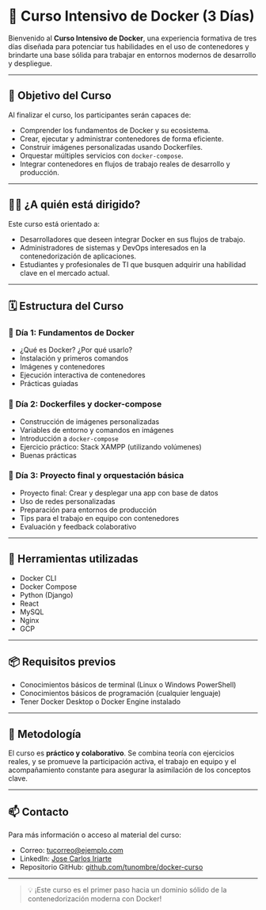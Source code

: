 # 🐳 Curso Intensivo de Docker (3 Días)

Bienvenido al **Curso Intensivo de Docker**, una experiencia formativa de tres días diseñada para potenciar tus habilidades en el uso de contenedores y brindarte una base sólida para trabajar en entornos modernos de desarrollo y despliegue.

---

## 🎯 Objetivo del Curso

Al finalizar el curso, los participantes serán capaces de:

- Comprender los fundamentos de Docker y su ecosistema.
- Crear, ejecutar y administrar contenedores de forma eficiente.
- Construir imágenes personalizadas usando Dockerfiles.
- Orquestar múltiples servicios con `docker-compose`.
- Integrar contenedores en flujos de trabajo reales de desarrollo y producción.

---

## 🧑‍💻 ¿A quién está dirigido?

Este curso está orientado a:

- Desarrolladores que deseen integrar Docker en sus flujos de trabajo.
- Administradores de sistemas y DevOps interesados en la contenedorización de aplicaciones.
- Estudiantes y profesionales de TI que busquen adquirir una habilidad clave en el mercado actual.

---

## 🗓️ Estructura del Curso

### 🔹 **Día 1: Fundamentos de Docker**
- ¿Qué es Docker? ¿Por qué usarlo?
- Instalación y primeros comandos
- Imágenes y contenedores
- Ejecución interactiva de contenedores
- Prácticas guiadas

### 🔹 **Día 2: Dockerfiles y docker-compose**
- Construcción de imágenes personalizadas
- Variables de entorno y comandos en imágenes
- Introducción a `docker-compose`
- Ejercicio práctico: Stack XAMPP (utilizando volúmenes)
- Buenas prácticas

### 🔹 **Día 3: Proyecto final y orquestación básica**
- Proyecto final: Crear y desplegar una app con base de datos
- Uso de redes personalizadas
- Preparación para entornos de producción
- Tips para el trabajo en equipo con contenedores
- Evaluación y feedback colaborativo

---

## 🧰 Herramientas utilizadas

- Docker CLI
- Docker Compose
- Python (Django)
- React
- MySQL
- Nginx
- GCP

---

## 📦 Requisitos previos

- Conocimientos básicos de terminal (Linux o Windows PowerShell)
- Conocimientos básicos de programación (cualquier lenguaje)
- Tener Docker Desktop o Docker Engine instalado

---

## 🤝 Metodología

El curso es **práctico y colaborativo**. Se combina teoría con ejercicios reales, y se promueve la participación activa, el trabajo en equipo y el acompañamiento constante para asegurar la asimilación de los conceptos clave.

---

## 📫 Contacto

Para más información o acceso al material del curso:

- Correo: [tucorreo@ejemplo.com](mailto:jose.iriarte@dotqubits.com)
- LinkedIn: [Jose Carlos Iriarte](https://linkedin.com/in/josecarlosiriarte)
- Repositorio GitHub: [github.com/tunombre/docker-curso](https://github.com/tunombre/curso-docker-intensivo)

---

> 💡 ¡Este curso es el primer paso hacia un dominio sólido de la contenedorización moderna con Docker!

